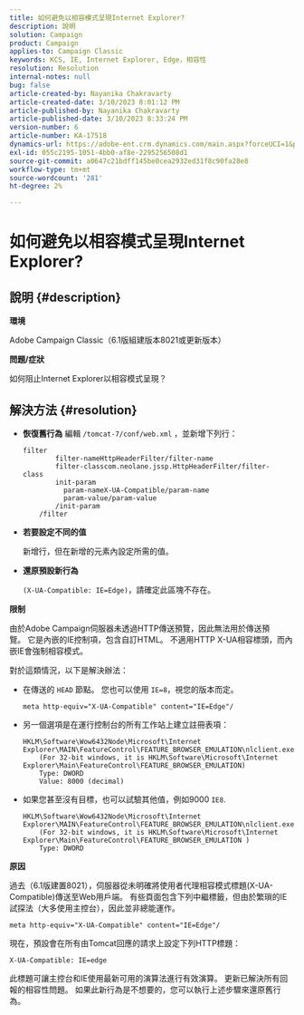 ```yaml
---
title: 如何避免以相容模式呈現Internet Explorer?
description: 說明
solution: Campaign
product: Campaign
applies-to: Campaign Classic
keywords: KCS, IE, Internet Explorer, Edge，相容性
resolution: Resolution
internal-notes: null
bug: false
article-created-by: Nayanika Chakravarty
article-created-date: 3/10/2023 8:01:12 PM
article-published-by: Nayanika Chakravarty
article-published-date: 3/10/2023 8:33:24 PM
version-number: 6
article-number: KA-17518
dynamics-url: https://adobe-ent.crm.dynamics.com/main.aspx?forceUCI=1&pagetype=entityrecord&etn=knowledgearticle&id=f074514c-7ebf-ed11-83ff-6045bd006b3d
exl-id: 055c2195-1051-4bb0-af8e-2295256508d1
source-git-commit: a0647c21bdff145be0cea2932ed31f8c90fa28e8
workflow-type: tm+mt
source-wordcount: '281'
ht-degree: 2%

---
```


# 如何避免以相容模式呈現Internet Explorer?

## 說明 {#description}


<b>環境</b>

Adobe Campaign Classic（6.1版組建版本8021或更新版本）

<b>問題/症狀</b>

如何阻止Internet Explorer以相容模式呈現？


## 解決方法 {#resolution}


- <b>恢復舊行為</b>
編輯 
`/tomcat-7/conf/web.xml` ，並新增下列行：


   ```
   filter
           filter-nameHttpHeaderFilter/filter-name
           filter-classcom.neolane.jssp.HttpHeaderFilter/filter-    class
           init-param
             param-nameX-UA-Compatible/param-name
             param-value/param-value
           /init-param
       /filter
   ```

- <b>若要設定不同的值</b>

   新增行，但在新增的元素內設定所需的值。
- <b>還原預設新行為</b>

   `(X-UA-Compatible: IE=Edge)`，請確定此區塊不存在。


<b>限制</b>

由於Adobe Campaign伺服器未透過HTTP傳送預覽，因此無法用於傳送預覽。 它是內嵌的IE控制項，包含自訂HTML。 不適用HTTP X-UA相容標頭，而內嵌IE會強制相容模式。

對於這類情況，以下是解決辦法：

- 在傳送的 `HEAD` 節點。 您也可以使用 `IE=8`，視您的版本而定。<br>

   ```
   meta http-equiv="X-UA-Compatible" content="IE=Edge"/
   ```

- 另一個選項是在運行控制台的所有工作站上建立註冊表項：


   ```
   HKLM\Software\Wow6432Node\Microsoft\Internet Explorer\MAIN\FeatureControl\FEATURE_BROWSER_EMULATION\nlclient.exe
       (For 32-bit windows, it is HKLM\Software\Microsoft\Internet Explorer\Main\FeatureControl\FEATURE_BROWSER_EMULATION)
       Type: DWORD
       Value: 8000 (decimal)
   ```

- 如果您甚至沒有目標，也可以試驗其他值，例如9000 `IE8`.


   ```
   HKLM\Software\Wow6432Node\Microsoft\Internet Explorer\MAIN\FeatureControl\FEATURE_BROWSER_EMULATION\nlclient.exe
       (For 32-bit windows, it is HKLM\Software\Microsoft\Internet Explorer\Main\FeatureControl\FEATURE_BROWSER_EMULATION )
       Type: DWORD
   ```


<b>原因</b>

過去（6.1版建置8021），伺服器從未明確將使用者代理相容模式標題(X-UA-Compatible)傳送至Web用戶端。 有些頁面包含下列中繼標籤，但由於繁瑣的IE試探法（大多使用主控台），因此並非總能運作。


```
meta http-equiv="X-UA-Compatible" content="IE=Edge"/
```


現在，預設會在所有由Tomcat回應的請求上設定下列HTTP標題：


```
X-UA-Compatible: IE=edge
```


此標題可讓主控台和IE使用最新可用的演算法進行有效演算。 更新已解決所有回報的相容性問題。 如果此新行為是不想要的，您可以執行上述步驟來還原舊行為。
